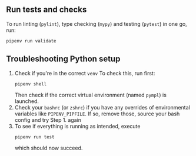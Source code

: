 ## Run tests and checks
To run linting (`pylint`), type checking (`mypy`) and testing (`pytest`) in one go, run: 
```shell
pipenv run validate
```

## Troubleshooting Python setup

1. Check if you're in the correct `venv`
   To check this, run first:
    ```shell
    pipenv shell
    ```
   Then check if the correct virtual environment (named `pympl`) is launched.
2. Check your `bashrc` (or `zshrc`) if you have any overrides of environmental variables like `PIPENV_PIPFILE`. If so, remove those, source your bash config and try Step 1. again
3. To see if everything is running as intended, execute
    ```shell
    pipenv run test
    ```
   which should now succeed.